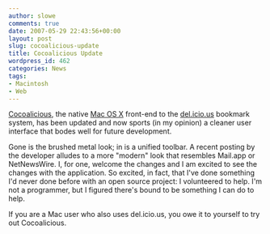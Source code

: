 ```yaml
---
author: slowe
comments: true
date: 2007-05-29 22:43:56+00:00
layout: post
slug: cocoalicious-update
title: Cocoalicious Update
wordpress_id: 462
categories: News
tags:
- Macintosh
- Web
---
```


[Cocoalicious](http://alittledrop.com/cocoalicious/), the native [Mac OS X](http://www.apple.com/macosx/) front-end to the [del.icio.us](http://del.icio.us/) bookmark system, has been updated and now sports (in my opinion) a cleaner user interface that bodes well for future development.

Gone is the brushed metal look; in is a unified toolbar. A recent posting by the developer alludes to a more "modern" look that resembles Mail.app or NetNewsWire. I, for one, welcome the changes and I am excited to see the changes with the application. So excited, in fact, that I've done something I'd never done before with an open source project: I volunteered to help. I'm not a programmer, but I figured there's bound to be something I can do to help.

If you are a Mac user who also uses del.icio.us, you owe it to yourself to try out Cocoalicious.
